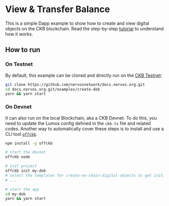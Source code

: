 # View & Transfer Balance

This is a simple Dapp example to show how to create and view digital objects on the CKB blockchain. Read the step-by-step [tutorial](https://docs.nervos.org/docs/getting-started/create-dob) to understand how it works.

## How to run

### On Testnet

By default, this example can be cloned and directly run on the [CKB Testnet](https://pudge.explorer.nervos.org/):

```sh
git clone https://github.com/nervosnetwork/docs.nervos.org.git
cd docs.nervos.org.git/examples/create-dob
yarn && yarn start
```

### On Devnet

It can also run on the local Blockchain, aka a CKB Devnet. To do this, you need to update the Lumos config defined in the `ckb.ts` file and related codes. Another way to automatically cover these steps is to install and use a CLI tool [`offckb`](https://github.com/RetricSu/offckb).

```sh
npm install -g offckb

# start the devnet
offckb node 

# init project
offckb init my-dob
# select the templates for create-on-chain-digital-objects to get initialized
# ...

# start the app
cd my-dob
yarn && yarn start
```
